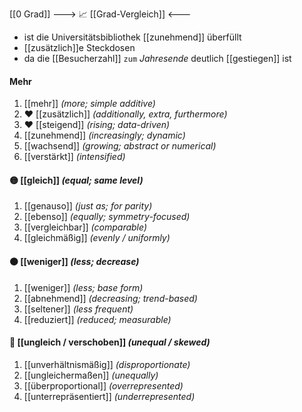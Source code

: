 [[0 Grad]]
---> 📈 [[Grad-Vergleich]] <---

- ist die Universitätsbibliothek [[zunehmend]] überfüllt
- [[zusätzlich]]e Steckdosen
- da die [[Besucherzahl]] `zum` *Jahresende* deutlich [[gestiegen]] ist
#### Mehr
1) [[mehr]] *(more; simple additive)*
2) ❤️ [[zusätzlich]] *(additionally, extra, furthermore)*
3) ❤️ [[steigend]] *(rising; data-driven)*
4) [[zunehmend]] *(increasingly; dynamic)*
5) [[wachsend]] *(growing; abstract or numerical)*
6) [[verstärkt]] *(intensified)*

#### 🟡 [[gleich]] *(equal; same level)*
1) [[genauso]] *(just as; for parity)*
2) [[ebenso]] *(equally; symmetry-focused)*
3) [[vergleichbar]] *(comparable)*
4) [[gleichmäßig]] *(evenly / uniformly)*

#### 🟠 [[weniger]] *(less; decrease)*
1) [[weniger]] *(less; base form)*
2) [[abnehmend]] *(decreasing; trend-based)*
3) [[seltener]] *(less frequent)*
4) [[reduziert]] *(reduced; measurable)*

#### 🔴 [[ungleich / verschoben]] *(unequal / skewed)*
1) [[unverhältnismäßig]] *(disproportionate)*
2) [[ungleichermaßen]] *(unequally)*
3) [[überproportional]] *(overrepresented)*
4) [[unterrepräsentiert]] *(underrepresented)*
